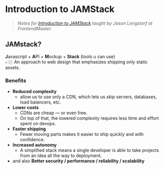 # Introduction to JAMStack

> _Notes for [Introduction to JAMStack](https://frontendmasters.com/courses/jamstack/) taught by Jason Lengstorf at FrontendMaster._

## JAMstack?

**J**avascript + **A**PI + **M**ockup + **Stack** (tools u can use)<br/>
👉🏼 An approach to web design that emphasizes shipping only static assets.

### Benefits

- **Reduced complexity**
  - allow us to use only a CDN, which lets us skip servers, databases, load balancers, etc.
- **Lower costs**
  - CDNs are cheap — or even free.
  - On top of that, the lowered complexity requires less time and effort spent on devops.
- **Faster shipping**
  - Fewer moving parts makes it easier to ship quickly and with confidence.
- **Increased autonomy**
  - A simplified stack means a single developer is able to take projects from an idea all the way to deployment.
- and also **Better security / performance / reliability / scalability**
